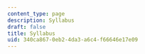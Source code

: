 ```yaml
---
content_type: page
description: Syllabus
draft: false
title: Syllabus
uid: 340ca867-0eb2-4da3-a6c4-f66646e17e09
---
```

